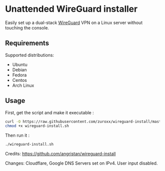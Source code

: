 # Unattended WireGuard installer

Easily set up a dual-stack [WireGuard](https://www.wireguard.com/) VPN on a Linux server without touching the console.

## Requirements

Supported distributions:

- Ubuntu
- Debian
- Fedora
- Centos
- Arch Linux

## Usage

First, get the script and make it executable :

```bash
curl -O https://raw.githubusercontent.com/zuroxx/wireguard-install/master/wireguard-install.sh
chmod +x wireguard-install.sh
```

Then run it :

```sh
./wireguard-install.sh
```

Credits:
https://github.com/angristan/wireguard-install


Changes: Cloudflare, Google DNS Servers set on IPv4. User input disabled.

